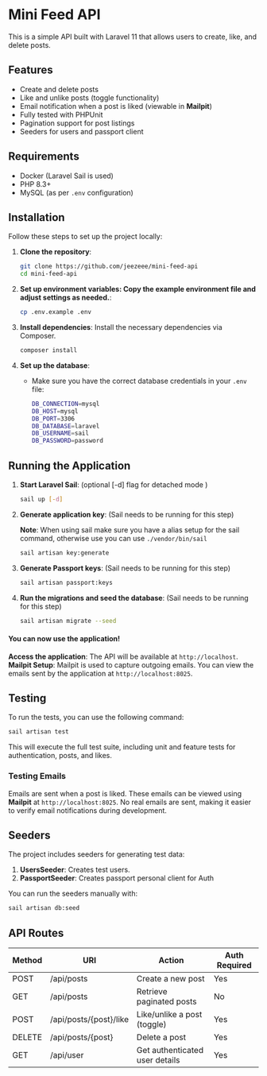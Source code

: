 # Mini Feed API

This is a simple API built with Laravel 11 that allows users to create, like, and delete posts.

## Features

-   Create and delete posts
-   Like and unlike posts (toggle functionality)
-   Email notification when a post is liked (viewable in **Mailpit**)
-   Fully tested with PHPUnit
-   Pagination support for post listings
-   Seeders for users and passport client

## Requirements

-   Docker (Laravel Sail is used)
-   PHP 8.3+
-   MySQL (as per `.env` configuration)

## Installation

Follow these steps to set up the project locally:

1. **Clone the repository**:

    ```bash
    git clone https://github.com/jeezeee/mini-feed-api
    cd mini-feed-api
    ```

2. **Set up environment variables: Copy the example environment file and adjust settings as needed.**:

    ```bash
    cp .env.example .env
    ```

3. **Install dependencies**: Install the necessary dependencies via Composer.

    ```bash
    composer install
    ```

4. **Set up the database**:

    - Make sure you have the correct database credentials in your `.env` file:

        ```bash
        DB_CONNECTION=mysql
        DB_HOST=mysql
        DB_PORT=3306
        DB_DATABASE=laravel
        DB_USERNAME=sail
        DB_PASSWORD=password
        ```

## Running the Application

1. **Start Laravel Sail**: (optional [-d] flag for detached mode )

    ```bash
    sail up [-d]
    ```

2. **Generate application key**: (Sail needs to be running for this step)

    **Note**: When using sail make sure you have a alias setup for the sail command, otherwise use you can use `./vendor/bin/sail`

    ```bash
    sail artisan key:generate
    ```

3. **Generate Passport keys**: (Sail needs to be running for this step)

    ```bash
    sail artisan passport:keys
    ```

4. **Run the migrations and seed the database**: (Sail needs to be running for this step)

    ```bash
    sail artisan migrate --seed
    ```

#### You can now use the application!

**Access the application**: The API will be available at `http://localhost`.
**Mailpit Setup**: Mailpit is used to capture outgoing emails. You can view the emails sent by the application at `http://localhost:8025`.

## Testing

To run the tests, you can use the following command:

```bash
sail artisan test
```

This will execute the full test suite, including unit and feature tests for authentication, posts, and likes.

### Testing Emails

Emails are sent when a post is liked. These emails can be viewed using **Mailpit** at `http://localhost:8025`. No real emails are sent, making it easier to verify email notifications during development.

## Seeders

The project includes seeders for generating test data:

1. **UsersSeeder**: Creates test users.
2. **PassportSeeder**: Creates passport personal client for Auth

You can run the seeders manually with:

```bash
sail artisan db:seed
```

## API Routes

| Method | URI                    | Action                         | Auth Required |
| ------ | ---------------------- | ------------------------------ | ------------- |
| POST   | /api/posts             | Create a new post              | Yes           |
| GET    | /api/posts             | Retrieve paginated posts       | No            |
| POST   | /api/posts/{post}/like | Like/unlike a post (toggle)    | Yes           |
| DELETE | /api/posts/{post}      | Delete a post                  | Yes           |
| GET    | /api/user              | Get authenticated user details | Yes           |
